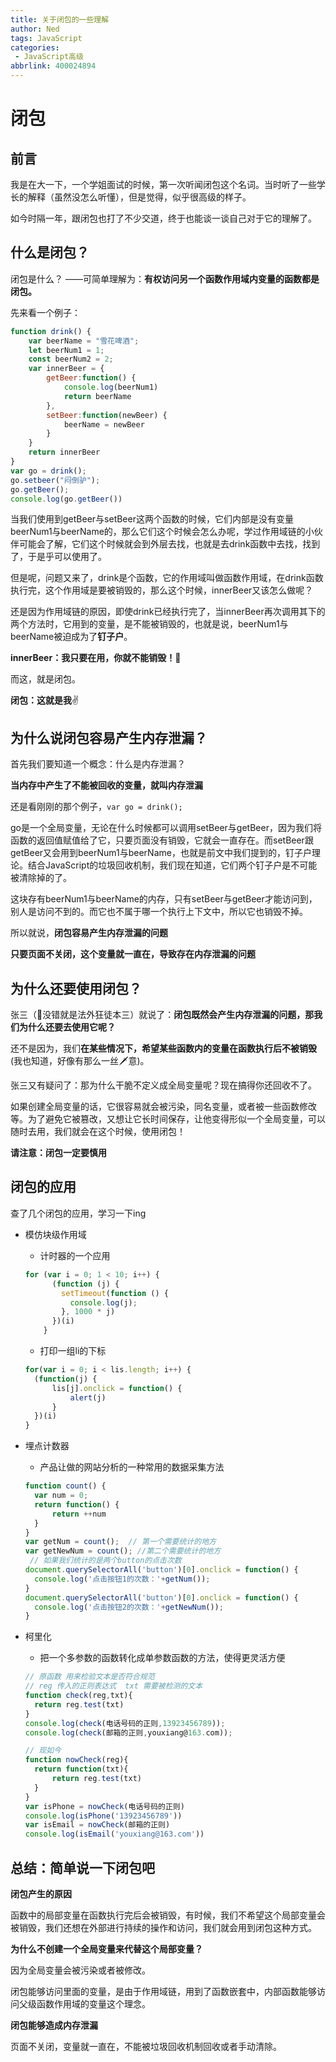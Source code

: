```yaml
---
title: 关于闭包的一些理解
author: Ned
tags: JavaScript
categories:
 - JavaScript高级
abbrlink: 400024894
---
```


# 闭包

## 前言

我是在大一下，一个学姐面试的时候，第一次听闻闭包这个名词。当时听了一些学长的解释（虽然没怎么听懂），但是觉得，似乎很高级的样子。

如今时隔一年，跟闭包也打了不少交道，终于也能谈一谈自己对于它的理解了。

## 什么是闭包？

<!-- more -->

闭包是什么？ ——可简单理解为：**有权访问另一个函数作用域内变量的函数都是闭包。**

先来看一个例子：

```javascript
function drink() {
	var beerName = "雪花啤酒";
	let beerNum1 = 1;
	const beerNum2 = 2;
	var innerBeer = {
		getBeer:function() {
			console.log(beerNum1)
			return beerName
		},
		setBeer:function(newBeer) {
			beerName = newBeer
		}
	}
	return innerBeer
}
var go = drink();
go.setbeer("闷倒驴");
go.getBeer();
console.log(go.getBeer())
```

当我们使用到getBeer与setBeer这两个函数的时候，它们内部是没有变量beerNum1与beerName的，那么它们这个时候会怎么办呢，学过作用域链的小伙伴可能会了解，它们这个时候就会到外层去找，也就是去drink函数中去找，找到了，于是乎可以使用了。

但是呢，问题又来了，drink是个函数，它的作用域叫做函数作用域，在drink函数执行完，这个作用域是要被销毁的，那么这个时候，innerBeer又该怎么做呢？

还是因为作用域链的原因，即使drink已经执行完了，当innerBeer再次调用其下的两个方法时，它用到的变量，是不能被销毁的，也就是说，beerNum1与beerName被迫成为了**钉子户**。

**innerBeer：我只要在用，你就不能销毁！**🤣

而这，就是闭包。

**闭包：这就是我**✌

## 为什么说闭包容易产生内存泄漏？

首先我们要知道一个概念：什么是内存泄漏？

**当内存中产生了不能被回收的变量，就叫内存泄漏**

还是看刚刚的那个例子，`var go = drink();`

go是一个全局变量，无论在什么时候都可以调用setBeer与getBeer，因为我们将函数的返回值赋值给了它，只要页面没有销毁，它就会一直存在。而setBeer跟getBeer又会用到beerNum1与beerName，也就是前文中我们提到的，钉子户理论。结合JavaScript的垃圾回收机制，我们现在知道，它们两个钉子户是不可能被清除掉的了。

这块存有beerNum1与beerName的内存，只有setBeer与getBeer才能访问到，别人是访问不到的。而它也不属于哪一个执行上下文中，所以它也销毁不掉。

所以就说，**闭包容易产生内存泄漏的问题**

**只要页面不关闭，这个变量就一直在，导致存在内存泄漏的问题**

## 为什么还要使用闭包？

张三（👀没错就是法外狂徒本三）就说了：**闭包既然会产生内存泄漏的问题，那我们为什么还要去使用它呢？**

还不是因为，我们**在某些情况下，希望某些函数内的变量在函数执行后不被销毁**(我也知道，好像有那么一丝🗡意)。

张三又有疑问了：那为什么干脆不定义成全局变量呢？现在搞得你还回收不了。

如果创建全局变量的话，它很容易就会被污染，同名变量，或者被一些函数修改等。为了避免它被篡改，又想让它长时间保存，让他变得形似一个全局变量，可以随时去用，我们就会在这个时候，使用闭包！

**请注意：闭包一定要慎用**

## 闭包的应用

查了几个闭包的应用，学习一下ing

- 模仿块级作用域

  - 计时器的一个应用

  ```javascript
  for (var i = 0; 1 < 10; i++) {
        (function (j) {
          setTimeout(function () {
            console.log(j);
          }, 1000 * j)
        })(i)
      }
  ```

  - 打印一组li的下标

  ```javascript
  for(var i = 0; i < lis.length; i++) {
  	(function(j) {
  		lis[j].onclick = function() {
  			alert(j)
  		}
  	})(i)
  }
  ```



- 埋点计数器

  - 产品让做的网站分析的一种常用的数据采集方法

  ```javascript
  function count() {
  	var num = 0;
  	return function() {
  		return ++num
  	}
  }
  var getNum = count();  // 第一个需要统计的地方
  var getNewNum = count(); //第二个需要统计的地方
   // 如果我们统计的是两个button的点击次数
  document.querySelectorAll('button')[0].onclick = function() {
   	console.log('点击按钮1的次数：'+getNum());
  }
  document.querySelectorAll('button')[0].onclick = function() {
   	console.log('点击按钮2的次数：'+getNewNum());
  }
  ```

- 柯里化

  - 把一个多参数的函数转化成单参数函数的方法，使得更灵活方便

  ```javascript
  // 原函数 用来检验文本是否符合规范
  // reg 传入的正则表达式  txt 需要被检测的文本
  function check(reg,txt){
  	return reg.test(txt)
  }
  console.log(check(电话号码的正则,13923456789));
  console.log(check(邮箱的正则,youxiang@163.com));
  
  // 现如今
  function nowCheck(reg){
  	return function(txt){
  		return reg.test(txt)
  	}
  }
  var isPhone = nowCheck(电话号码的正则)
  console.log(isPhone('13923456789'))
  var isEmail = nowCheck(邮箱的正则)
  console.log(isEmail('youxiang@163.com'))
  ```

## 总结：简单说一下闭包吧

**闭包产生的原因**

函数中的局部变量在函数执行完后会被销毁，有时候，我们不希望这个局部变量会被销毁，我们还想在外部进行持续的操作和访问，我们就会用到闭包这种方式。

**为什么不创建一个全局变量来代替这个局部变量？**

因为全局变量会被污染或者被修改。

闭包能够访问里面的变量，是由于作用域链，用到了函数嵌套中，内部函数能够访问父级函数作用域的变量这个理念。

**闭包能够造成内存泄漏**

页面不关闭，变量就一直在，不能被垃圾回收机制回收或者手动清除。
